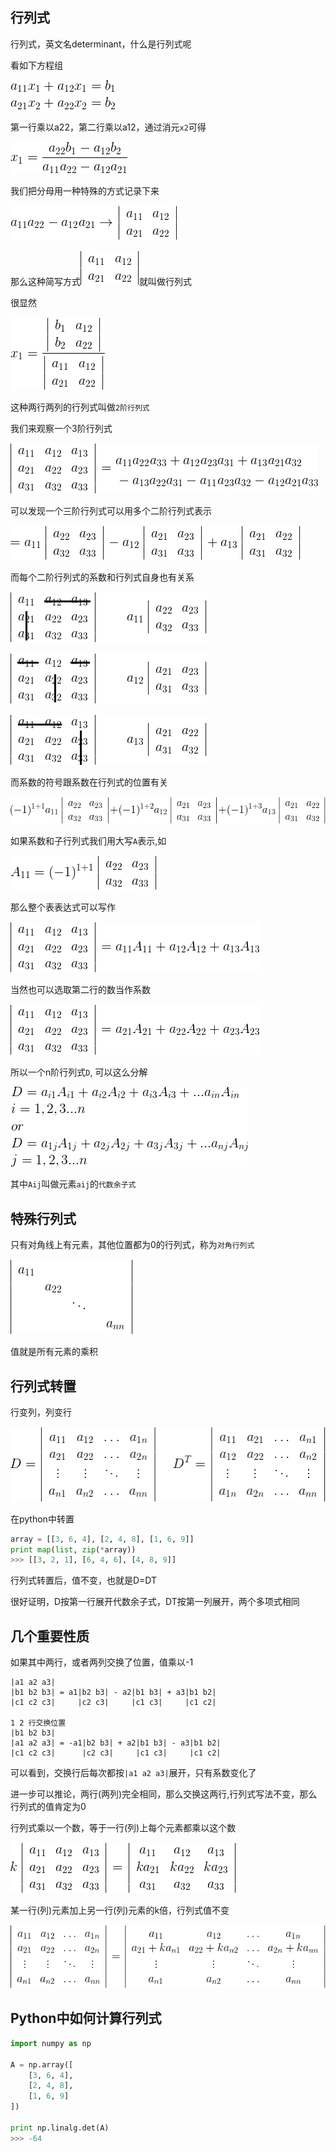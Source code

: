 行列式
---
行列式，英文名determinant，什么是行列式呢

看如下方程组

![](img/行列式1.png)


第一行乘以a22，第二行乘以a12，通过消元`x2`可得

![](img/行列式2.png)

我们把分母用一种特殊的方式记录下来

![](img/行列式4.png)

那么这种简写方式![](img/行列式3.png)就叫做行列式

很显然

![](img/行列式5.png)

这种两行两列的行列式叫做`2阶行列式`

我们来观察一个3阶行列式

![](img/行列式6.png)

可以发现一个三阶行列式可以用多个二阶行列式表示

![](img/行列式7.png)

而每个二阶行列式的系数和行列式自身也有关系


![](img/行列式8.png)

![](img/行列式9.png)

![](img/行列式10.png)

而系数的符号跟系数在行列式的位置有关

![](img/行列式11.png)

如果系数和子行列式我们用大写`A`表示,如

![](img/行列式12.png)

那么整个表表达式可以写作

![](img/行列式13.png)

当然也可以选取第二行的数当作系数

![](img/行列式14.png)

所以一个n阶行列式`D`, 可以这么分解


![](img/行列式15.png)

其中`Aij`叫做元素`aij`的`代数余子式`


特殊行列式
-----
只有对角线上有元素，其他位置都为0的行列式，称为`对角行列式`

![](img/行列式16.png)

值就是所有元素的乘积

行列式转置
-----
行变列，列变行

![](img/行列式17.png)

在python中转置
```python
array = [[3, 6, 4], [2, 4, 8], [1, 6, 9]]
print map(list, zip(*array))
>>> [[3, 2, 1], [6, 4, 6], [4, 8, 9]]
```

行列式转置后，值不变，也就是D=DT

很好证明，D按第一行展开代数余子式，DT按第一列展开，两个多项式相同

几个重要性质
------
如果其中两行，或者两列交换了位置，值乘以-1
```
|a1 a2 a3|
|b1 b2 b3| = a1|b2 b3| - a2|b1 b3| + a3|b1 b2|
|c1 c2 c3|     |c2 c3|     |c1 c3|     |c1 c2|

1 2 行交换位置
|b1 b2 b3|
|a1 a2 a3| = -a1|b2 b3| + a2|b1 b3| - a3|b1 b2|
|c1 c2 c3|      |c2 c3|     |c1 c3|     |c1 c2|
```
可以看到，交换行后每次都按`|a1 a2 a3|`展开，只有系数变化了

进一步可以推论，两行(两列)完全相同，那么交换这两行,行列式写法不变，那么行列式的值肯定为0


行列式乘以一个数，等于一行(列)上每个元素都乘以这个数

![](img/行列式18.png)

某一行(列)元素加上另一行(列)元素的k倍，行列式值不变

![](img/行列式19.png)

Python中如何计算行列式
----
```python
import numpy as np

A = np.array([
    [3, 6, 4],
    [2, 4, 8],
    [1, 6, 9]
])

print np.linalg.det(A)
>>> -64
```